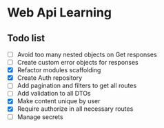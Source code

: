 ﻿# Web Api Learning

## Todo list

- [ ] Avoid too many nested objects on Get responses
- [ ] Create custom error objects for responses
- [x] Refactor modules scaffolding
- [x] Create Auth repository
- [ ] Add pagination and filters to get all routes
- [ ] Add validation to all DTOs
- [x] Make content unique by user
- [x] Require authorize in all necessary routes  
- [ ] Manage secrets

